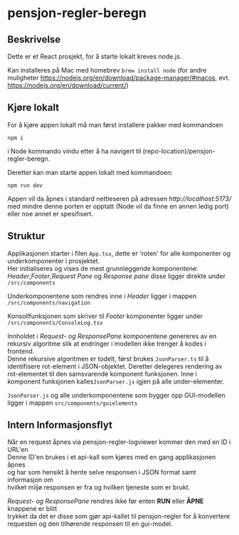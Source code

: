 # pensjon-regler-beregn
## Beskrivelse

Dette er et React prosjekt, for å starte lokalt kreves node.js.

Kan installeres på Mac med homebrev `brew install node` (for andre muligheter https://nodejs.org/en/download/package-manager/#macos, evt. https://nodejs.org/en/download/current/)

## Kjøre lokalt

For å kjøre appen lokalt må man først installere pakker med kommandoen

`npm i`

i Node kommando vindu etter å ha navigert til
(repo-location)/pensjon-regler-beregn.

Deretter kan man starte appen lokalt med kommandoen:

`npm run dev`

Appen vil da åpnes i standard nettleseren på adressen *http://localhost:5173/*  
med mindre denne porten er opptatt (Node vil da finne en annen ledig port)
eller noe annet er spesifisert.

## Struktur
Applikasjonen starter i filen `App.tsx`, dette er 'roten' for alle komponenter og
underkomponenter i prosjektet.  
Her initialiseres og vises de mest grunnleggende komponentene:  
*Header*,*Footer*,*Request Pane* og *Response pane* disse ligger direkte under `/src/components`

Underkomponentene som rendres inne i *Header* ligger i mappen `/src/components/navigation`

Konsollfunksjonen som skriver til *Footer* komponenter ligger under `/src/components/ConsoleLog.tsx`

Innholdet i *Request- og ResponsePane* komponentene genereres av en rekursiv algoritme
slik at endringer i modellen ikke trenger å kodes i frontend.  
Denne rekursive algoritmen er todelt, først brukes `JsonParser.ts` til å identifisere rot-element i
JSON-objektet. Deretter delegeres rendering av rot-elementet til den samsvarende komponent funksjonen.
Inne i komponent funksjonen kalles`JsonParser.js` igjen på alle under-elementer.

`JsonParser.js` og alle underkomponentene som bygger opp GUI-modellen ligger i mappen
`src/components/guielements`

## Intern Informasjonsflyt

Når en request åpnes via pensjon-regler-logviewer kommer den med en ID i URL'en  
Denne ID'en brukes i et api-kall som kjøres med en gang applikasjonen åpnes  
og har som hensikt å hente selve responsen i JSON format samt informasjon om  
hvilket miljø responsen er fra og hvilken tjeneste som er brukt.

*Request- og ResponsePane* rendres ikke før enten **RUN** eller **ÅPNE** knappene er blitt   
trykket da det er disse som gjør api-kallet til pensjon-regler for å konvertere requesten
og den tilhørende responsen til en gui-model.